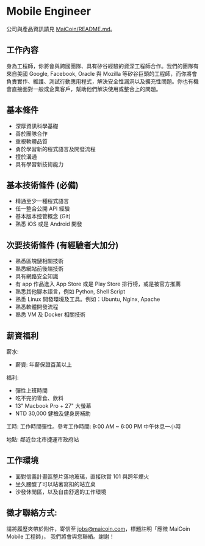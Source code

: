 # Mobile Engineer

公司與產品資訊請見 [MaiCoin/README.md](README.md)。

## 工作內容
身為工程師，你將會與跨國團隊、具有矽谷經驗的資深工程師合作。我們的團隊有來自美國 Google, Facebook, Oracle 與 Mozilla 等矽谷巨頭的工程師，而你將會負責實作、維護、測試行動應用程式，解決安全性漏洞以及擴充性問題。你也有機會直接面對一般或企業客戶，幫助他們解決使用或整合上的問題。

## 基本條件
* 深厚資訊科學基礎
* 善於團隊合作
* 重視軟體品質
* 勇於學習新的程式語言及開發流程
* 擅於溝通
* 具有學習新技術能力

## 基本技術條件 (必備)
* 精通至少一種程式語言
* 任一整合公開 API 經驗
* 基本版本控管概念 (Git)
* 熟悉 iOS 或是 Android 開發

## 次要技術條件 (有經驗者大加分)
* 熟悉區塊鏈相關技術
* 熟悉網站前後端技術
* 具有網路安全知識
* 有 app 作品進入 App Store 或是 Play Store 排行榜，或是被官方推薦
* 熟悉其他腳本語言，例如 Python, Shell Script
* 熟悉 Linux 開發環境及工具。例如：Ubuntu, Nginx, Apache
* 熟悉軟體開發流程
* 熟悉 VM 及 Docker 相關技術

## 薪資福利

薪水:

* 薪資: 年薪保證百萬以上

福利:

* 彈性上班時間
* 吃不完的零食、飲料
* 13" Macbook Pro + 27" 大螢幕
* NTD 30,000 健檢及健身房補助

工時: 工作時間彈性。參考工作時間: 9:00 AM ~ 6:00 PM 中午休息一小時

地點: 鄰近台北市捷運市政府站

## 工作環境

* 面對信義計畫區整片落地玻璃，直接欣賞 101 與跨年煙火
* 坐久腰酸了可以站著寫扣的站立桌
* 沙發休閒區，以及自由舒適的工作環境

## 徵才聯絡方式:

請將履歷夾帶於附件，寄信至 jobs@maicoin.com，標題註明「應徵 MaiCoin Mobile 工程師」， 我們將會與您聯絡。謝謝！
